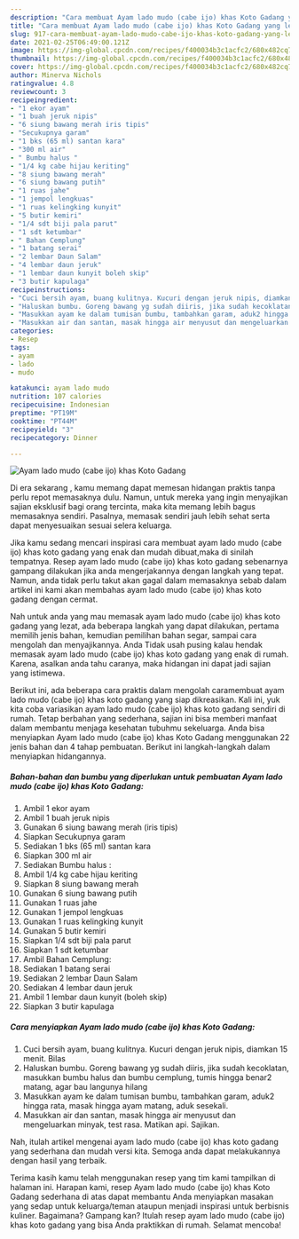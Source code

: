 ```yaml
---
description: "Cara membuat Ayam lado mudo (cabe ijo) khas Koto Gadang yang lezat dan Mudah Dibuat"
title: "Cara membuat Ayam lado mudo (cabe ijo) khas Koto Gadang yang lezat dan Mudah Dibuat"
slug: 917-cara-membuat-ayam-lado-mudo-cabe-ijo-khas-koto-gadang-yang-lezat-dan-mudah-dibuat
date: 2021-02-25T06:49:00.121Z
image: https://img-global.cpcdn.com/recipes/f400034b3c1acfc2/680x482cq70/ayam-lado-mudo-cabe-ijo-khas-koto-gadang-foto-resep-utama.jpg
thumbnail: https://img-global.cpcdn.com/recipes/f400034b3c1acfc2/680x482cq70/ayam-lado-mudo-cabe-ijo-khas-koto-gadang-foto-resep-utama.jpg
cover: https://img-global.cpcdn.com/recipes/f400034b3c1acfc2/680x482cq70/ayam-lado-mudo-cabe-ijo-khas-koto-gadang-foto-resep-utama.jpg
author: Minerva Nichols
ratingvalue: 4.8
reviewcount: 3
recipeingredient:
- "1 ekor ayam"
- "1 buah jeruk nipis"
- "6 siung bawang merah iris tipis"
- "Secukupnya garam"
- "1 bks (65 ml) santan kara"
- "300 ml air"
- " Bumbu halus "
- "1/4 kg cabe hijau keriting"
- "8 siung bawang merah"
- "6 siung bawang putih"
- "1 ruas jahe"
- "1 jempol lengkuas"
- "1 ruas kelingking kunyit"
- "5 butir kemiri"
- "1/4 sdt biji pala parut"
- "1 sdt ketumbar"
- " Bahan Cemplung"
- "1 batang serai"
- "2 lembar Daun Salam"
- "4 lembar daun jeruk"
- "1 lembar daun kunyit boleh skip"
- "3 butir kapulaga"
recipeinstructions:
- "Cuci bersih ayam, buang kulitnya. Kucuri dengan jeruk nipis, diamkan 15 menit. Bilas"
- "Haluskan bumbu. Goreng bawang yg sudah diiris, jika sudah kecoklatan, masukkan bumbu halus dan bumbu cemplung, tumis hingga benar2 matang, agar bau langunya hilang"
- "Masukkan ayam ke dalam tumisan bumbu, tambahkan garam, aduk2 hingga rata, masak hingga ayam matang, aduk sesekali."
- "Masukkan air dan santan, masak hingga air menyusut dan mengeluarkan minyak, test rasa. Matikan api. Sajikan."
categories:
- Resep
tags:
- ayam
- lado
- mudo

katakunci: ayam lado mudo 
nutrition: 107 calories
recipecuisine: Indonesian
preptime: "PT19M"
cooktime: "PT44M"
recipeyield: "3"
recipecategory: Dinner

---
```



![Ayam lado mudo (cabe ijo) khas Koto Gadang](https://img-global.cpcdn.com/recipes/f400034b3c1acfc2/680x482cq70/ayam-lado-mudo-cabe-ijo-khas-koto-gadang-foto-resep-utama.jpg)

Di era  sekarang , kamu memang dapat memesan hidangan praktis tanpa perlu repot memasaknya dulu. Namun, untuk mereka yang ingin menyajikan sajian eksklusif bagi orang tercinta, maka kita memang lebih bagus memasaknya sendiri. Pasalnya, memasak sendiri jauh lebih sehat serta dapat menyesuaikan sesuai selera keluarga.

Jika kamu sedang mencari inspirasi cara membuat ayam lado mudo (cabe ijo) khas koto gadang yang enak dan mudah dibuat,maka di sinilah tempatnya. Resep ayam lado mudo (cabe ijo) khas koto gadang  sebenarnya gampang dilakukan jika anda mengerjakannya dengan langkah yang tepat. Namun, anda tidak perlu takut akan gagal dalam memasaknya 
sebab dalam artikel ini kami akan membahas ayam lado mudo (cabe ijo) khas koto gadang dengan cermat.  



Nah untuk anda yang mau memasak ayam lado mudo (cabe ijo) khas koto gadang yang lezat, ada beberapa langkah yang dapat dilakukan, pertama memilih jenis bahan, kemudian pemilihan bahan segar, sampai cara mengolah dan menyajikannya. Anda Tidak usah pusing kalau hendak memasak ayam lado mudo (cabe ijo) khas koto gadang yang enak di rumah. Karena, asalkan anda  tahu caranya, maka hidangan ini dapat jadi sajian yang istimewa.

Berikut ini, ada beberapa cara praktis  dalam mengolah caramembuat ayam lado mudo (cabe ijo) khas koto gadang yang siap dikreasikan. Kali ini, yuk kita coba variasikan ayam lado mudo (cabe ijo) khas koto gadang sendiri di rumah. Tetap berbahan yang sederhana, sajian ini bisa memberi manfaat dalam membantu menjaga kesehatan tubuhmu sekeluarga. Anda bisa menyiapkan Ayam lado mudo (cabe ijo) khas Koto Gadang menggunakan 22 jenis bahan dan 4 tahap pembuatan. Berikut ini langkah-langkah dalam menyiapkan hidangannya.

<!--inarticleads1-->

##### Bahan-bahan dan bumbu yang diperlukan untuk pembuatan Ayam lado mudo (cabe ijo) khas Koto Gadang:

1. Ambil 1 ekor ayam
1. Ambil 1 buah jeruk nipis
1. Gunakan 6 siung bawang merah (iris tipis)
1. Siapkan Secukupnya garam
1. Sediakan 1 bks (65 ml) santan kara
1. Siapkan 300 ml air
1. Sediakan  Bumbu halus :
1. Ambil 1/4 kg cabe hijau keriting
1. Siapkan 8 siung bawang merah
1. Gunakan 6 siung bawang putih
1. Gunakan 1 ruas jahe
1. Gunakan 1 jempol lengkuas
1. Gunakan 1 ruas kelingking kunyit
1. Gunakan 5 butir kemiri
1. Siapkan 1/4 sdt biji pala parut
1. Siapkan 1 sdt ketumbar
1. Ambil  Bahan Cemplung:
1. Sediakan 1 batang serai
1. Sediakan 2 lembar Daun Salam
1. Sediakan 4 lembar daun jeruk
1. Ambil 1 lembar daun kunyit (boleh skip)
1. Siapkan 3 butir kapulaga




<!--inarticleads2-->

##### Cara menyiapkan Ayam lado mudo (cabe ijo) khas Koto Gadang:

1. Cuci bersih ayam, buang kulitnya. Kucuri dengan jeruk nipis, diamkan 15 menit. Bilas
1. Haluskan bumbu. Goreng bawang yg sudah diiris, jika sudah kecoklatan, masukkan bumbu halus dan bumbu cemplung, tumis hingga benar2 matang, agar bau langunya hilang
1. Masukkan ayam ke dalam tumisan bumbu, tambahkan garam, aduk2 hingga rata, masak hingga ayam matang, aduk sesekali.
1. Masukkan air dan santan, masak hingga air menyusut dan mengeluarkan minyak, test rasa. Matikan api. Sajikan.




Nah, itulah artikel mengenai  ayam lado mudo (cabe ijo) khas koto gadang  yang sederhana dan mudah versi kita. Semoga anda dapat melakukannya dengan hasil yang terbaik. 

Terima kasih kamu telah menggunakan resep yang tim kami tampilkan di halaman ini. Harapan kami, resep  Ayam lado mudo (cabe ijo) khas Koto Gadang sederhana di atas dapat membantu Anda menyiapkan masakan yang sedap untuk keluarga/teman ataupun menjadi inspirasi untuk berbisnis kuliner. Bagaimana? Gampang kan? Itulah resep ayam lado mudo (cabe ijo) khas koto gadang yang bisa Anda praktikkan di rumah. Selamat mencoba!

